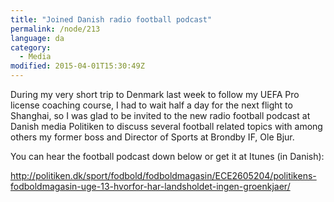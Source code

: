 ```yaml
---
title: "Joined Danish radio football podcast"
permalink: /node/213
language: da
category:
  - Media
modified: 2015-04-01T15:30:49Z
---
```


During my very short trip to Denmark last week to follow my UEFA Pro license coaching course, I had to wait half a day for the next flight to Shanghai, so I was glad to be invited to the new radio football podcast at Danish media Politiken to discuss several football related topics with among others my former boss and Director of Sports at Brondby IF, Ole Bjur.

You can hear the football podcast down below or get it at Itunes (in Danish):

<http://politiken.dk/sport/fodbold/fodboldmagasin/ECE2605204/politikens-fodboldmagasin-uge-13-hvorfor-har-landsholdet-ingen-groenkjaer/>
